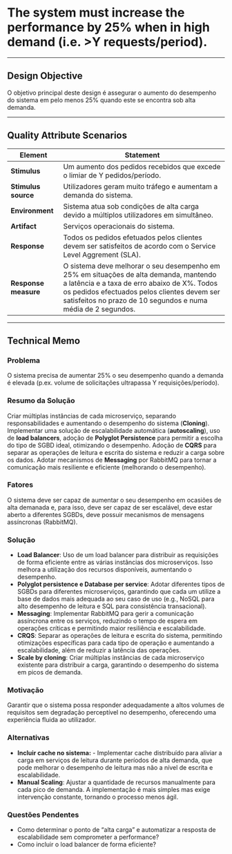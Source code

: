 # The system must increase the performance by 25% when in high demand (i.e. >Y requests/period).

---

## Design Objective

O objetivo principal deste design é assegurar o aumento do desempenho do sistema em pelo menos 25% quando este se encontra sob alta demanda.

---

## Quality Attribute Scenarios

| **Element**          | **Statement**                                                                                                                                                                                                                                         |
|----------------------|-------------------------------------------------------------------------------------------------------------------------------------------------------------------------------------------------------------------------------------------------------|
| **Stimulus**         | Um aumento dos pedidos recebidos que excede o limiar de Y pedidos/período.                                                                                                                                                                            |
| **Stimulus source**  | Utilizadores geram muito tráfego e aumentam a demanda do sistema.                                                                                                                                                                                     |
| **Environment**      | Sistema atua sob condições de alta carga devido a múltiplos utilizadores em simultâneo.                                                                                                                                                               |
| **Artifact**         | Serviços operacionais do sistema.                                                                                                                                                                                                                     |
| **Response**         | Todos os pedidos efetuados pelos clientes devem ser satisfeitos de acordo com o Service Level Aggrement (SLA).                                                                                                                                        |
| **Response measure** | O sistema deve melhorar o seu desempenho em 25% em situações de alta demanda, mantendo a latência e a taxa de erro abaixo de X%. Todos os pedidos efectuados pelos clientes devem ser satisfeitos no prazo de 10 segundos e numa média de 2 segundos. |

---

## Technical Memo

### Problema
O sistema precisa de aumentar 25% o seu desempenho quando a demanda é elevada (p.ex. volume de solicitações ultrapassa Y requisições/período).

### Resumo da Solução
Criar múltiplas instâncias de cada microserviço, separando responsabilidades e aumentando o desempenho do sistema (**Cloning**). Implementar uma solução de escalabilidade automática (**autoscaling**), uso de **load balancers**, adoção de **Polyglot Persistence** para permitir a escolha do tipo de SGBD ideal, otimizando o desempenho. Adoção de **CQRS**  para separar as operações de leitura e escrita do sistema e reduzir a carga sobre os dados. Adotar mecanismos de **Messaging** por RabbitMQ para tornar a comunicação mais resiliente e eficiente (melhorando o desempenho).

### Fatores
O sistema deve ser capaz de aumentar o seu desempenho em ocasiões de alta demanada e, para isso, deve ser capaz de ser escalável, deve estar aberto a diferentes SGBDs, deve possuir mecanismos de mensagens assíncronas (RabbitMQ).

### Solução
- **Load Balancer**: Uso de um load balancer para distribuir as requisições de forma eficiente entre as várias instâncias dos microserviços. Isso melhora a utilização dos recursos disponíveis, aumentando o desempenho.
- **Polyglot persistence e Database per service**: Adotar diferentes tipos de SGBDs para diferentes microserviços, garantindo que cada um utilize a base de dados mais adequada ao seu caso de uso (e.g., NoSQL para alto desempenho de leitura e SQL para consistência transacional).
- **Messaging**: Implementar RabbitMQ para gerir a comunicação assíncrona entre os serviços, reduzindo o tempo de espera em operações críticas e permitindo maior resiliência e escalabilidade.
- **CRQS**: Separar as operações de leitura e escrita do sistema, permitindo otimizações específicas para cada tipo de operação e aumentando a escalabilidade, além de reduzir a latência das operações.
- **Scale by cloning**: Criar múltiplas instâncias de cada microserviço existente para distribuir a carga, garantindo o desempenho do sistema em picos de demanda.

### Motivação
Garantir que o sistema possa responder adequadamente a altos volumes de requisitos sem degradação perceptível no desempenho, oferecendo uma experiência fluida ao utilizador.

### Alternativas
- **Incluir cache no sistema:** - Implementar cache distribuído para aliviar a carga em serviços de leitura durante períodos de alta demanda, que pode melhorar o desempenho de leitura mas não a nível de escrita e escalabilidade.
- **Manual Scaling**: Ajustar a quantidade de recursos manualmente para cada pico de demanda. A implementação é mais simples mas exige intervenção constante, tornando o processo menos ágil.

### Questões Pendentes
- Como determinar o ponto de “alta carga” e automatizar a resposta de escalabilidade sem comprometer a performance?
- Como incluir o load balancer de forma eficiente?
 